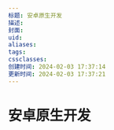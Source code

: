 ```yaml
---
标题: 安卓原生开发
描述: 
封面: 
uid: 
aliases: 
tags: 
cssclasses: 
创建时间: 2024-02-03 17:37:14
更新时间: 2024-02-03 17:37:21
---
```


# 安卓原生开发
 
